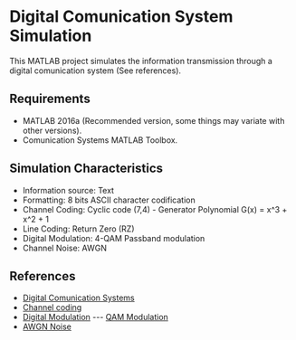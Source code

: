 # Digital Comunication System Simulation  

This MATLAB project simulates the information transmission through a digital comunication system (See references).  

## Requirements  
* MATLAB 2016a (Recommended version, some things may variate with other versions).
* Comunication Systems MATLAB Toolbox.

## Simulation Characteristics  
* Information source: Text
* Formatting: 8 bits ASCII character codification
* Channel Coding: Cyclic code (7,4) - Generator Polynomial G(x) = x^3 + x^2 + 1
* Line Coding: Return Zero (RZ)
* Digital Modulation: 4-QAM Passband modulation
* Channel Noise: AWGN

## References
* [Digital Comunication Systems](https://ocw.mit.edu/courses/electrical-engineering-and-computer-science/6-02-introduction-to-eecs-ii-digital-communication-systems-fall-2012/readings/)
* [Channel coding](https://en.wikipedia.org/wiki/Coding_theory#Channel_coding)
* [Digital Modulation](https://en.wikipedia.org/wiki/Modulation) --- [QAM Modulation](https://en.wikipedia.org/wiki/Quadrature_amplitude_modulation)
* [AWGN Noise](https://en.wikipedia.org/wiki/Additive_white_Gaussian_noise)
